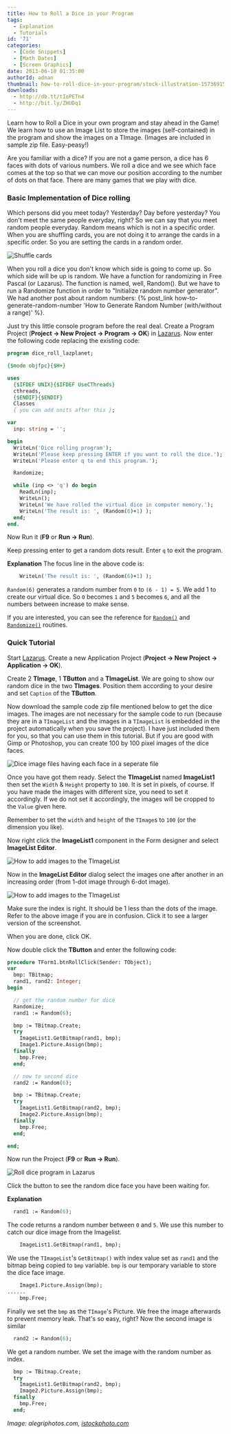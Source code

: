 ```yaml
---
title: How to Roll a Dice in your Program
tags:
  - Explanation
  - Tutorials
id: '71'
categories:
  - [Code Snippets]
  - [Math Dates]
  - [Screen Graphics]
date: 2013-06-10 01:35:00
authorId: adnan
thumbnail: how-to-roll-dice-in-your-program/stock-illustration-15736915.gif
downloads:
  - http://db.tt/tIoPETn4
  - http://bit.ly/ZHUDq1
---
```


Learn how to Roll a Dice in your own program and stay ahead in the Game! We learn how to use an Image List to store the images (self-contained) in the program and show the images on a TImage. (Images are included in sample zip file. Easy-peasy!)
<!-- more -->


Are you familiar with a dice? If you are not a game person, a dice has 6 faces with dots of various numbers. We roll a dice and we see which face comes at the top so that we can move our position according to the number of dots on that face. There are many games that we play with dice.


### Basic Implementation of Dice rolling


Which persons did you meet today? Yesterday? Day before yesterday? You don't meet the same people everyday, right? So we can say that you meet random people everyday. Random means which is not in a specific order. When you are shuffling cards, you are not doing it to arrange the cards in a specific order. So you are setting the cards in a random order.


![Shuffle cards](how-to-roll-dice-in-your-program/Shuffle-cards2.jpg "Shuffle cards")


When you roll a dice you don't know which side is going to come up. So which side will be up is random. We have a function for randomizing in Free Pascal (or Lazarus). The function is named, well, Random(). But we have to run a Randomize function in order to "Initialize random number generator". We had another post about random numbers: {% post_link how-to-generate-random-number 'How to Generate Random Number (with/without a range)' %}.

Just try this little console program before the real deal. Create a Program Project (**Project -> New Project -> Program -> OK**) in [Lazarus](https://lazarus-ide.org). Now enter the following code replacing the existing code:

```pascal
program dice_roll_lazplanet;

{$mode objfpc}{$H+}

uses
  {$IFDEF UNIX}{$IFDEF UseCThreads}
  cthreads,
  {$ENDIF}{$ENDIF}
  Classes
  { you can add units after this };

var
  inp: string = '';

begin
  WriteLn('Dice rolling program');
  WriteLn('Please keep pressing ENTER if you want to roll the dice.');
  WriteLn('Please enter q to end this program.');

  Randomize;

  while (inp <> 'q') do begin
    ReadLn(inp);
    WriteLn();
    WriteLn('We have rolled the virtual dice in computer memory.');
    WriteLn('The result is: ', (Random(6)+1) );
  end;
end.
```

Now Run it (**F9** or **Run -> Run**).

Keep pressing enter to get a random dots result. Enter `q` to exit the program.

**Explanation**
The focus line in the above code is:

```pascal
    WriteLn('The result is: ', (Random(6)+1) );
```

`Random(6)` generates a random number from `0` to `(6 - 1) = 5`. We add 1 to create our virtual dice. So `0` becomes `1` and `5` becomes `6`, and all the numbers between increase to make sense.

If you are interested, you can see the reference for [`Random()`](http://lazarus-ccr.sourceforge.net/docs/rtl/system/random.html) and [`Randomize()`](http://lazarus-ccr.sourceforge.net/docs/rtl/system/randomize.html) routines.


### Quick Tutorial

Start [Lazarus](https://lazarus-ide.org).
Create a new Application Project (**Project -> New Project -> Application -> OK**).

Create 2 **TImage**, 1 **TButton** and a **TImageList**. We are going to show our random dice in the two **TImages**. Position them according to your desire and set `Caption` of the **TButton**.

Now download the sample code zip file mentioned below to get the dice images. The images are not necessary for the sample code to run (because they are in a `TImageList` and the images in a `TImageList` is embedded in the project automatically when you save the project). I have just included them for you, so that you can use them in this tutorial. But if you are good with Gimp or Photoshop, you can create 100 by 100 pixel images of the dice faces.


![Dice image files having each face in a seperate file](how-to-roll-dice-in-your-program/dice-images-files.jpg "Dice image files having each face in a seperate file")


Once you have got them ready. Select the **TImageList** named **ImageList1** then set the `Width` & `Height` property to `100`. It is set in pixels, of course. If you have made the images with different size, you need to set it accordingly. If we do not set it accordingly, the images will be cropped to the `Value` given here.

Remember to set the `width` and `height` of the `TImage`s to `100` (or the dimension you like).

Now right click the **ImageList1** component in the Form designer and select **ImageList Editor**.


![How to add images to the TImageList](how-to-roll-dice-in-your-program/imagelist-editor-lazarus.gif "How to add images to the TImageList")


Now in the **ImageList Editor** dialog select the images one after another in an increasing order (from 1-dot image through 6-dot image).


![How to add images to the TImageList](how-to-roll-dice-in-your-program/imagelist-editor-lazarus-2.gif "How to add images to the TImageList")


Make sure the index is right. It should be 1 less than the dots of the image. Refer to the above image if you are in confusion. Click it to see a larger version of the screenshot.

When you are done, click OK.

Now double click the **TButton** and enter the following code:

```pascal
procedure TForm1.btnRollClick(Sender: TObject);
var
  bmp: TBitmap;
  rand1, rand2: Integer;
begin

  // get the random number for dice
  Randomize;
  rand1 := Random(6);

  bmp := TBitmap.Create;
  try
    ImageList1.GetBitmap(rand1, bmp);
    Image1.Picture.Assign(bmp);
  finally
    bmp.Free;
  end;

  // now to second dice
  rand2 := Random(6);

  bmp := TBitmap.Create;
  try
    ImageList1.GetBitmap(rand2, bmp);
    Image2.Picture.Assign(bmp);
  finally
    bmp.Free;
  end;

end;
```

Now run the Project (**F9** or **Run -> Run**).


![Roll dice program in Lazarus](how-to-roll-dice-in-your-program/dice-rolling-program-lazaru.gif "Roll dice program in Lazarus")


Click the button to see the random dice face you have been waiting for.

**Explanation**

```pascal
  rand1 := Random(6);
```

The code returns a random number between `0` and `5`. We use this number to catch our dice image from the Imagelist.

```pascal
    ImageList1.GetBitmap(rand1, bmp);
```

We use the `TImageList`'s `GetBitmap()` with index value set as `rand1` and the bitmap being copied to `bmp` variable. `bmp` is our temporary variable to store the dice face image.

```pascal
    Image1.Picture.Assign(bmp);
......
    bmp.Free;
```

Finally we set the `bmp` as the `TImage`'s Picture. We free the image afterwards to prevent memory leak. That's so easy, right? Now the second image is similar

```pascal
  rand2 := Random(6);
```

We get a random number. We set the image with the random number as index.

```pascal
  bmp := TBitmap.Create;
  try
    ImageList1.GetBitmap(rand2, bmp);
    Image2.Picture.Assign(bmp);
  finally
    bmp.Free;
  end;
```

_Image: alegriphotos.com, [istockphoto.com](http://i.istockimg.com/file_thumbview_approve/15736915/2/stock-illustration-15736915-funny-dice-smiling.jpg)_
